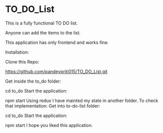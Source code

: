 # TO_DO_List

This is a fully functional TO DO list.

Anyone can add the items to the list.

This application has only frontend and works fine.

Installation:

Clone this Repo:

https://github.com/pandeypriti015/TO_DO_List.git

Get inside the to_do folder:

cd to_do
Start the application:

npm start
Using redux I have mainted my state in another folder. To check that implementation: Get into to-do-list folder:

cd to_do
Start the application:

npm start
I hope you liked this application.

